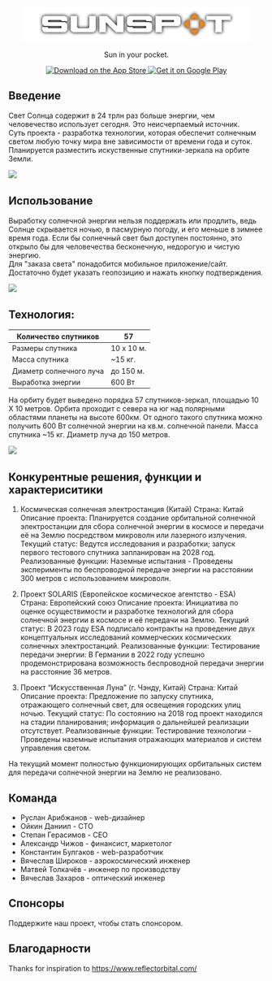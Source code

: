 <p align="center">
  <a href="">
    <img alt="SunSpot" title="SunSpot" src="./img/logo.png" width="450" >
  </a>
</p>

<p align="center">
  Sun in your pocket.
</p>

<p align="center">
  <a href="https://itunes.apple.com/us/app/gitpoint/id1251245162?mt=8">
    <img alt="Download on the App Store" title="App Store" src="http://i.imgur.com/0n2zqHD.png" width="140">
  </a>

  <a href="https://play.google.com/store/apps/details?id=com.gitpoint">
    <img alt="Get it on Google Play" title="Google Play" src="http://i.imgur.com/mtGRPuM.png" width="140">
  </a>
</p>

<!-- START doctoc generated TOC please keep comment here to allow auto update -->
<!-- DON'T EDIT THIS SECTION, INSTEAD RE-RUN doctoc TO UPDATE -->

## Введение

Свет Солнца содержит в 24 трлн раз больше энергии, чем человечество использует сегодня. Это неисчерпаемый источник.  
Суть проекта - разработка технологии, которая обеспечит солнечным светом любую точку мира вне зависимости от времени года и суток.  
Планируется разместить искуственные спутники-зеркала на орбите Земли.

<img src="https://s0.rbk.ru/v6_top_pics/resized/640xH/media/img/8/90/347250191359908.webp">  

## Использование

Выработку солнечной энергии нельзя поддержать или продлить, ведь Солнце скрывается ночью, в пасмурную погоду, и его меньше в зимнее время года.
Если бы солнечный свет был доступен постоянно, это открыло бы для человечества бесконечную, недорогую и чистую энергию.  
Для "заказа света" понадобится мобильное приложение/сайт. Достаточно будет указать геопозицию и нажать кнопку подтверждения.

<img src="https://s0.rbk.ru/v6_top_pics/resized/640xH/media/img/5/07/347250191459075.webp">  

## Технология:
  
| Количество спутников    | 57           |
|-------------------------|--------------|
| Размеры спутника        | 10 х 10 м. |
| Масса спутника          | ~15 кг.      |
| Диаметр солнечного луча | до 150 м.    |
| Выработка энергии       | 600 Вт       |  

На орбиту будет выведено порядка 57 спутников-зеркал, площадью 10 Х 10 метров.
Орбита проходит с севера на юг над полярными областями планеты на высоте 600км.
От одного такого спутника можно получить 600 Вт солнечной энергии на кв.м. солнечной панели.
Масса спутника ~15 кг.
Диаметр луча до 150 метров.  

<img src="[https://www.google.com/url?sa=i&url=https%3A%2F%2Fwww.reflectorbital.com%2Fenergy&psig=AOvVaw14xSJGn1mdQAmwQrcO1PI5&ust=1743658788430000&source=images&cd=vfe&opi=89978449&ved=0CBQQjRxqFwoTCODAgbLRuIwDFQAAAAAdAAAAABAP](https://www.google.com/url?sa=i&url=https%3A%2F%2Fru.futuroprossimo.it%2F2024%2F08%2Freflect-orbital-sole-on-demand-anche-di-notte-con-specchi-orbitali%2F&psig=AOvVaw14xSJGn1mdQAmwQrcO1PI5&ust=1743658788430000&source=images&cd=vfe&opi=89978449&ved=0CBQQjRxqFwoTCODAgbLRuIwDFQAAAAAdAAAAABAZ)">  

## Конкурентные решения, функции и характериситики

1. Космическая солнечная электростанция (Китай)
Страна: Китай 
Описание проекта: Планируется создание орбитальной солнечной электростанции для сбора солнечной энергии в космосе и передачи её на Землю посредством микроволн или лазерного излучения.
Текущий статус: Ведутся исследования и разработки; запуск первого тестового спутника запланирован на 2028 год.
Реализованные функции:
Наземные испытания - Проведены эксперименты по беспроводной передаче энергии на расстоянии 300 метров с использованием микроволн.  

2. Проект SOLARIS (Европейское космическое агентство - ESA)
Страна: Европейский союз
Описание проекта: Инициатива по оценке осуществимости и разработке технологий для сбора солнечной энергии в космосе и её передачи на Землю.
Текущий статус: В 2023 году ESA подписало контракты на проведение двух концептуальных исследований коммерческих космических солнечных электростанций.
Реализованные функции:
Тестирование передачи энергии: В Германии в 2022 году успешно продемонстрирована возможность беспроводной передачи энергии на расстояние 36 метров.  

3. Проект “Искусственная Луна” (г. Чэнду, Китай)
Страна: Китай 
Описание проекта: Предложение по запуску спутника, отражающего солнечный свет, для освещения городских улиц ночью. 
Текущий статус: По состоянию на 2018 год проект находился на стадии планирования; информация о дальнейшей реализации отсутствует.
Реализованные функции:
Тестирование технологии - Проведены наземные испытания отражающих материалов и систем управления светом.

На текущий момент полностью функционирующих орбитальных систем для передачи солнечной энергии на Землю не реализовано.

## Команда

* Руслан Арибжанов - web-дизайнер  
* Ойкин Даниил - CTO  
* Степан Герасимов - CEO  
* Александр Чижов - финансист, маркетолог  
* Константин Булгаков - web-разработчик  
* Вячеслав Широков - аэрокосмический инженер  
* Матвей Толкачёв - инженер по производству  
* Вячеслав Захаров - оптический инженер  

## Спонсоры

Поддержите наш проект, чтобы стать спонсором.

## Благодарности

Thanks for inspiration to https://www.reflectorbital.com/
